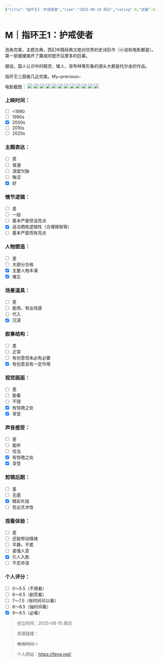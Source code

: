 ```yaml
---
{"title":"指环王1：护戒使者","time":"2025-08-10 周日","rating":9,"豆瓣":9.1,"上映时间":["2001"],"类型":["M"],"导演":["彼得·杰克逊 Peter Jackson"],"主演":["伊恩·麦克莱恩 Ian McKellen","维果·莫腾森 Viggo Mortensen","奥兰多·布鲁姆 Orlando Bloom"],"国家/地区":["新西兰","美国"],"片长/分钟":"228分钟(蓝光加长版)","dg-publish":true,"permalink":"/300 评价/M电影/新近看过/指环王1：护戒使者/","dgPassFrontmatter":true,"created":"2025-08-10T11:54:43.746+08:00","updated":"2025-08-14T09:33:13.944+08:00"}
---
```


# M｜指环王1：护戒使者
选角完美，主题古典，西幻中既经典又绝对优秀的史诗巨作（小说和电影都是）。第一部缓缓揭开了魔戒同盟开征摩多的巨幕。

据说，国人认识中的精灵、矮人、哥布林等形象的源头大都是托尔金的作品。

指环王三部曲几近完美。My~precious~

电影截图：
![](https://maple-forest-1315227141.cos.ap-nanjing.myqcloud.com/20250814085325971.jpg)
![](https://maple-forest-1315227141.cos.ap-nanjing.myqcloud.com/20250814085325973.jpg)
![](https://maple-forest-1315227141.cos.ap-nanjing.myqcloud.com/20250814085325974.jpg)
![](https://maple-forest-1315227141.cos.ap-nanjing.myqcloud.com/20250814085325975.jpg)
![](https://maple-forest-1315227141.cos.ap-nanjing.myqcloud.com/20250814085325976.jpg)
![](https://maple-forest-1315227141.cos.ap-nanjing.myqcloud.com/20250814085325977.jpg)
![](https://maple-forest-1315227141.cos.ap-nanjing.myqcloud.com/20250814085325978.jpg)
![](https://maple-forest-1315227141.cos.ap-nanjing.myqcloud.com/20250814085325979.jpg)
![](https://maple-forest-1315227141.cos.ap-nanjing.myqcloud.com/20250814085325980.jpg)
![](https://maple-forest-1315227141.cos.ap-nanjing.myqcloud.com/20250814085325981.jpg)
![](https://maple-forest-1315227141.cos.ap-nanjing.myqcloud.com/20250814085325982.jpg)
![](https://maple-forest-1315227141.cos.ap-nanjing.myqcloud.com/20250814085325983.jpg)
### 上映时间：
- [ ] <1990
- [ ] 1990s
- [x] 2000s
- [ ] 2010s
- [ ] 2020s
### 主题表达：
- [ ] 差
- [ ] 普通
- [ ] 深度欠缺
- [ ] 晦涩
- [x] 好
### 情节逻辑：
- [ ] 差
- [ ] 一般
- [ ] 基本严密但没亮点
- [x] 适当牺牲逻辑性（合理降智等）
- [ ] 基本严密而有亮点
### 人物塑造：
- [ ] 差
- [ ] 大部分合格
- [x] 主要人物丰满
- [x] 难忘
### 场景道具：
- [ ] 差
- [ ] 能用，有出戏感
- [ ] 代入
- [x] 沉浸
### 叙事结构：
- [ ] 差
- [ ] 正常
- [ ] 有创意但未必有必要
- [x] 有创意且有一定作用
### 视觉画面：
- [ ] 差
- [ ] 能看
- [ ] 不错
- [x] 有惊艳之处
- [x] 享受
### 声音感受：
- [ ] 差
- [ ] 能听
- [ ] 恰当
- [x] 有惊艳之处
- [x] 享受
### 剪辑后期：
- [ ] 差
- [ ] 无感
- [x] 精彩片段
- [ ] 剪出艺术性
### 观看体验：
- [ ] 差
- [ ] 还挺带动情绪
- [ ] 平静，不累
- [ ] 差强人意
- [x] 引人入胜
- [ ] 不忍卒读
### 个人评分：
- [ ] 0～5.5（不用看）
- [ ] 6～6.5（剧荒看）
- [ ] 7～7.5（有时间可以看）
- [ ] 8～8.5（抽时间看）
- [x] 9～9.5（必看）

>创立时间：2025-08-10 周日

>资源链接：

>~~修改时间：~~

>个人网站：https://feng.red/



